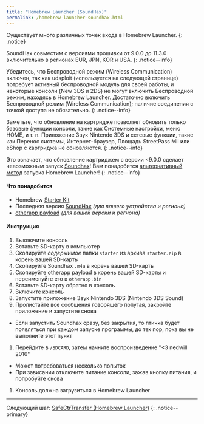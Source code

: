 ```yaml
---
title: "Homebrew Launcher (SoundHax)"
permalink: /homebrew-launcher-soundhax.html
---
```


Существует много различных точек входа в Homebrew Launcher.
{: .notice}

SoundHax совместим с версиями прошивки от 9.0.0 до 11.3.0 включительно в регионах EUR, JPN, KOR и USA.
{: .notice--info}

Убедитесь, что Беспроводной режим (Wireless Communication) включен, так как udsploit (используется на следующей странице) потребует активный беспроводной модуль для своей работы, и некоторые консоли (New 3DS и 2DS) не могут включить Беспроводной режим, находясь в Homebrew Launcher. Достаточно включить Беспроводной режим (Wireless Communication); наличие соединения с точкой доступа не обязательно.
{: .notice--info}

Заметьте, что обновление на картридже позволяет обновить только базовые функции консоли, такие как Системные настройки, меню HOME, и т. п. Приложение Звук Nintendo 3DS и сетевые функции, такие как Перенос системы, Интернет-браузер, Площадь StreetPass Mii или eShop с картриджа не обновляются.
{: .notice--info}

Это означает, что обновление картриджем с версии <9.0.0 сделает невозможным запуск [Soundhax](homebrew-launcher-(soundhax))! Вам понадобится [альтернативный метод](homebrew-launcher-(alternatives)) запуска Homebrew Launcher!
{: .notice--info}

#### <a name="what_need" />Что понадобится 

+ Homebrew [Starter Kit](http://smealum.github.io/ninjhax2/starter.zip)
+ Последняя версия [SoundHax](http://soundhax.com/) *(для вашего устройства и региона)*
+ [otherapp payload](https://smealum.github.io/3ds/#otherapp) *(для вашей версии и региона)*

#### <a name="instructions" />Инструкция

1. Выключите консоль
1. Вставьте SD-карту в компьютер
1. Скопируйте _содержимое_ папки `starter` из архива `starter.zip` в корень вашей SD-карты
1. Скопируйте Soundhax `.m4a` в корень вашей SD-карты
1. Скопируйте otherapp payload в корень вашей SD-карты и переименуйте его в `otherapp.bin`
1. Вставьте SD-карту обратно в консоль
1. Включите консоль
1. Запустите приложение Звук Nintendo 3DS (Nintendo 3DS Sound)
1. Пролистайте все сообщения говорящего попугая, закройте приложение и запустите снова
  + Если запустить Soundhax сразу, без закрытия, то птичка будет появляться при каждом запуске программы, до тех пор, пока вы не выполните этот пункт
1. Перейдите в `/SDCARD`, затем начните воспроизведение "<3 nedwill 2016"
  + Может потребоваться несколько попыток
  + При зависании отключите питание консоли, зажав кнопку питания, и попробуйте снова
1. Консоль должна загрузиться в Homebrew Launcher

___

Следующий шаг: [SafeCtrTransfer (Homebrew Launcher)](safectrtransfer-homebrew-launcher)
{: .notice--primary}